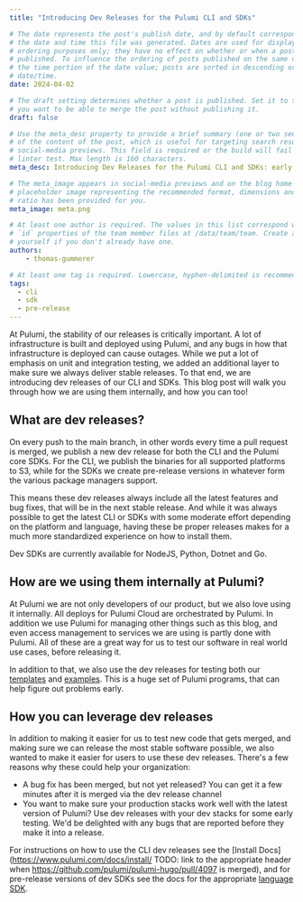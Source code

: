 ```yaml
---
title: "Introducing Dev Releases for the Pulumi CLI and SDKs"

# The date represents the post's publish date, and by default corresponds with
# the date and time this file was generated. Dates are used for display and
# ordering purposes only; they have no effect on whether or when a post is
# published. To influence the ordering of posts published on the same date, use
# the time portion of the date value; posts are sorted in descending order by
# date/time.
date: 2024-04-02

# The draft setting determines whether a post is published. Set it to true if
# you want to be able to merge the post without publishing it.
draft: false

# Use the meta_desc property to provide a brief summary (one or two sentences)
# of the content of the post, which is useful for targeting search results or
# social-media previews. This field is required or the build will fail the
# linter test. Max length is 160 characters.
meta_desc: Introducing Dev Releases for the Pulumi CLI and SDKs: early releases of the Pulumi CLI and SDKs to enable customers to access every change as soon as it has been merged, instead of having to wait for the next release.

# The meta_image appears in social-media previews and on the blog home page. A
# placeholder image representing the recommended format, dimensions and aspect
# ratio has been provided for you.
meta_image: meta.png

# At least one author is required. The values in this list correspond with the
# `id` properties of the team member files at /data/team/team. Create a file for
# yourself if you don't already have one.
authors:
    - thomas-gummerer

# At least one tag is required. Lowercase, hyphen-delimited is recommended.
tags:
  - cli
  - sdk
  - pre-release
---
```


At Pulumi, the stability of our releases is critically important.  A lot of infrastructure is built and deployed using Pulumi, and any bugs in how that infrastructure is deployed can cause outages.  While we put a lot of emphasis on unit and integration testing, we added an additional layer to make sure we always deliver stable releases.  To that end, we are introducing dev releases of our CLI and SDKs.  This blog post will walk you through how we are using them internally, and how you can too!

<!--more-->

## What are dev releases?

On every push to the main branch, in other words every time a pull request is merged, we publish a new dev release for both the CLI and the Pulumi core SDKs.  For the CLI, we publish the binaries for all supported platforms to S3, while for the SDKs we create pre-release versions in whatever form the various package managers support.

This means these dev releases always include all the latest features and bug fixes, that will be in the next stable release.  And while it was always possible to get the latest CLI or SDKs with some moderate effort depending on the platform and language, having these be proper releases makes for a much more standardized experience on how to install them.

Dev SDKs are currently available for NodeJS, Python, Dotnet and Go.

## How are we using them internally at Pulumi?

At Pulumi we are not only developers of our product, but we also love using it internally.  All deploys for Pulumi Cloud are orchestrated by Pulumi.  In addition we use Pulumi for managing other things such as this blog, and even access management to services we are using is partly done with Pulumi.  All of these are a great way for us to test our software in real world use cases, before releasing it.

In addition to that, we also use the dev releases for testing both our [templates](https://github.com/pulumi/templates/) and [examples](https://github.com/pulumi/examples/).  This is a huge set of Pulumi programs, that can help figure out problems early.

## How you can leverage dev releases

In addition to making it easier for us to test new code that gets merged, and making sure we can release the most stable software possible, we also wanted to make it easier for users to use these dev releases.  There's a few reasons why these could help your organization:

- A bug fix has been merged, but not yet released?  You can get it a few minutes after it is merged via the dev release channel
- You want to make sure your production stacks work well with the latest version of Pulumi?  Use dev releases with your dev stacks for some early testing.  We'd be delighted with any bugs that are reported before they make it into a release.

For instructions on how to use the CLI dev releases see the [Install Docs](https://www.pulumi.com/docs/install/ TODO: link to the appropriate header when https://github.com/pulumi/pulumi-hugo/pull/4097 is merged), and for pre-release versions of dev SDKs see the docs for the appropriate [language SDK](https://www.pulumi.com/docs/languages-sdks/).
